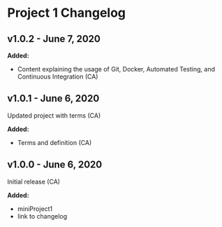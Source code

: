 # Project 1 Changelog

## v1.0.2 - June 7, 2020

**Added:**
- Content explaining the usage of Git, Docker, Automated Testing, and Continuous Integration (CA)

## v1.0.1 - June 6, 2020

Updated project with terms (CA)

**Added:**
- Terms and definition (CA)

## v1.0.0 - June 6, 2020

Initial release (CA)

**Added:**
- miniProject1
- link to changelog